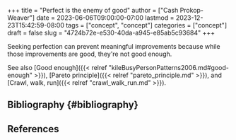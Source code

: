 +++
title = "Perfect is the enemy of good"
author = ["Cash Prokop-Weaver"]
date = 2023-06-06T09:00:00-07:00
lastmod = 2023-12-23T15:42:59-08:00
tags = ["concept", "concept"]
categories = ["concept"]
draft = false
slug = "4724b72e-e530-40da-a945-e85ab5c93684"
+++

Seeking perfection can prevent meaningful improvements because while those improvements are good, they're not good enough.

See also [Good enough]({{< relref "kileBusyPersonPatterns2006.md#good-enough" >}}), [Pareto principle]({{< relref "pareto_principle.md" >}}), and [Crawl, walk, run]({{< relref "crawl_walk_run.md" >}}).


## Bibliography {#bibliography}

## References

<style>.csl-entry{text-indent: -1.5em; margin-left: 1.5em;}</style><div class="csl-bib-body">
</div>
